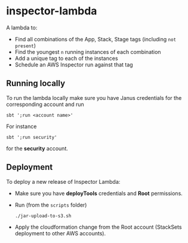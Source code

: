 # inspector-lambda

A lambda to:

* Find all combinations of the App, Stack, Stage tags (including `not present`)
* Find the youngest `n` running instances of each combination
* Add a unique tag to each of the instances
* Schedule an AWS Inspector run against that tag

## Running locally

To run the lambda locally make sure you have Janus credentials for the corresponding account and run 

```
sbt ';run <account name>'
```

For instance 

```
sbt ';run security'
```

for the **security** account.

## Deployment

To deploy a new release of Inspector Lambda: 

- Make sure you have **deployTools** credentials and **Root** permissions.

- Run (from the `scripts` folder)

	```
	./jar-upload-to-s3.sh
	```

- Apply the cloudformation change from the Root account (StackSets deployment to other AWS accounts).

